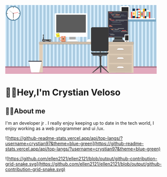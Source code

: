 

![cover.gif](img/cover.gif)

# 🖖🏻Hey,I'm Crystian Veloso

## 👦🏻About me

I'm an developer jr . I really enjoy keeping up to date in the tech world, I enjoy working as a web programmer and ui /ux.

![https://github-readme-stats.vercel.app/api/top-langs/?username=crystian97&theme=blue-green](https://github-readme-stats.vercel.app/api/top-langs/?username=crystian97&theme=blue-green)

![https://github.com/ellen2121/ellen2121/blob/output/github-contribution-grid-snake.svg](https://github.com/ellen2121/ellen2121/blob/output/github-contribution-grid-snake.svg)
